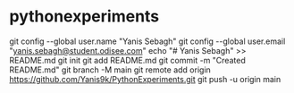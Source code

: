 # pythonexperiments
git config --global user.name "Yanis Sebagh"
git config --global user.email "yanis.sebagh@student.odisee.com"
echo "# Yanis Sebagh" >> README.md
git init
git add README.md
git commit -m "Created README.md"
git branch -M main
git remote add origin https://github.com/Yanis9k/PythonExperiments.git
git push -u origin main
